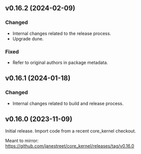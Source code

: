 ## v0.16.2 (2024-02-09)

### Changed

- Internal changes related to the release process.
- Upgrade dune.

### Fixed

- Refer to original authors in package metadata.

## v0.16.1 (2024-01-18)

### Changed

- Internal changes related to build and release process.

## v0.16.0 (2023-11-09)

Initial release. Import code from a recent core_kernel checkout.

Meant to mirror: https://github.com/janestreet/core_kernel/releases/tag/v0.16.0
